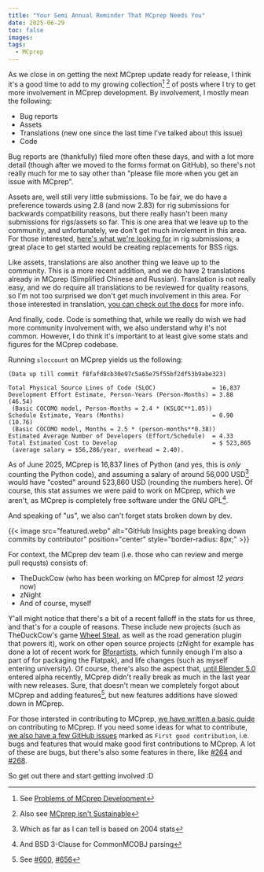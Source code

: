 ```yaml
---
title: "Your Semi Annual Reminder That MCprep Needs You"
date: 2025-06-29
toc: false
images:
tags:
  - MCprep
---
```


As we close in on getting the next MCprep update ready
for release, I think it's a good time to add to my
growing collection[^1] [^2] of posts where I try to get
more involvement in MCprep development. By involvement, I
mostly mean the following:

[^1]: See [Problems of MCprep Development](/posts/2023/03/problems-of-mcprep-development/)
[^2]: Also see [MCprep isn't Sustainable](/posts/2023/06/mcprep-isnt-sustaintable/)

- Bug reports
- Assets
- Translations (new one since the last time I've talked about this issue)
- Code

Bug reports are (thankfully) filed more often these days,
and with a lot more detail (though after we moved to the forms
format on GitHub), so there's not really much for me to say
other than "please file more when you get an issue with MCprep".

Assets are, well still very little submissions. To be fair, we do
have a preference towards using 2.8 (and now 2.83) for rig submissions 
for backwards compatibility reasons, but there really hasn't been many 
submissions for rigs/assets so far. This is one area that we leave up to
the community, and unfortunately, we don't get much involement in this
area. For those interested, [here's what we're looking for](https://github.com/Moo-Ack-Productions/MCprep/blob/master/docs/asset_standards.md)
in rig submissions; a great place to get started would be creating
replacements for BSS rigs.

Like assets, translations are also another thing we leave up to the
community. This is a more recent addition, and we do have 2 translations
already in MCprep (Simplified Chinese and Russian). Translation is not
really easy, and we do require all translations to be reviewed for quality
reasons, so I'm not too surprised we don't get much involvement in this
area. For those interested in translation, [you can check out the docs](https://github.com/Moo-Ack-Productions/MCprep/blob/master/docs/i18n/translating.md)
for more info.

And finally, code. Code is something that, while we really do wish we had
more community involvement with, we also understand why it's not common.
However, I do think it's important to at least give some stats and figures
for the MCprep codebase.

Running `sloccount` on MCprep yields us the following:
```
(Data up till commit f8fafd8cb30e97c5a65e75f55bf2df53b9abe323)

Total Physical Source Lines of Code (SLOC)                = 16,837
Development Effort Estimate, Person-Years (Person-Months) = 3.88 (46.54)
 (Basic COCOMO model, Person-Months = 2.4 * (KSLOC**1.05))
Schedule Estimate, Years (Months)                         = 0.90 (10.76)
 (Basic COCOMO model, Months = 2.5 * (person-months**0.38))
Estimated Average Number of Developers (Effort/Schedule)  = 4.33
Total Estimated Cost to Develop                           = $ 523,865
 (average salary = $56,286/year, overhead = 2.40).
```

As of June 2025, MCprep is 16,837 lines of Python (and yes, this is *only*
counting the Python code), and assuming a salary of around 56,000 USD[^3]
would have "costed" around 523,860 USD (rounding the numbers here). Of course,
this stat assumes we were paid to work on MCprep, which we aren't, as MCprep
is completely free software under the GNU GPL[^4].

[^3]: Which as far as I can tell is based on 2004 stats
[^4]: And BSD 3-Clause for CommonMCOBJ parsing

And speaking of "us", we also can't forget stats broken down by dev.

{{< image src="featured.webp" alt="GitHub Insights page breaking down commits by contributor" position="center" style="border-radius: 8px;" >}}

For context, the MCprep dev team (i.e. those who can review and merge pull requsts)
consists of:

- TheDuckCow (who has been working on MCprep for almost *12 years* now)
- zNight
- And of course, myself

Y'all might notice that there's a bit of a recent falloff in the stats for us three,
and that's for a couple of reasons. These include new projects (such as TheDuckCow's
game [Wheel Steal](https://www.wheelstealgame.com/), as well as the road generation
plugin that powers it), work on other open source projects (zNight for example has
done a lot of recent work for [Bforartists](https://www.bforartists.de/), which funnily
enough I'm also a part of for packaging the Flatpak), and life changes (such as myself
entering university). Of course, there's also the aspect that, [until Blender 5.0](https://github.com/Moo-Ack-Productions/MCprep/issues/668)
entered alpha recently, MCprep didn't really break as much in the last year with new
releases. Sure, that doesn't mean we completely forgot about MCprep and adding features[^5],
but new features additions have slowed down in MCprep.

[^5]: See [#600](https://github.com/Moo-Ack-Productions/MCprep/pull/600), [#656](https://github.com/Moo-Ack-Productions/MCprep/pull/656)

For those intersted in contributing to MCprep, [we have written a basic guide](https://github.com/Moo-Ack-Productions/MCprep/blob/master/CONTRIBUTING.md)
on contributing to MCprep. If you need some ideas for what to contribute, [we also have
a few GitHub issues](https://github.com/Moo-Ack-Productions/MCprep/issues?q=sort%3Aupdated-desc+is%3Aopen+label%3A%22first+good+contribution%22)
marked as `First good contribution`, i.e. bugs and features that would make good first contributions
to MCprep. A lot of these are bugs, but there's also some features in there, like 
[#264](https://github.com/Moo-Ack-Productions/MCprep/issues/264) and [#268](https://github.com/Moo-Ack-Productions/MCprep/issues/268).

So get out there and start getting involved :D
